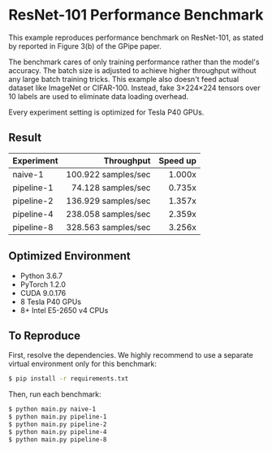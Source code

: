 # ResNet-101 Performance Benchmark

This example reproduces performance benchmark on ResNet-101, as stated by
reported in Figure 3(b) of the GPipe paper.

The benchmark cares of only training performance rather than the model's
accuracy. The batch size is adjusted to achieve higher throughput without any
large batch training tricks. This example also doesn't feed actual dataset like
ImageNet or CIFAR-100. Instead, fake 3×224×224 tensors over 10 labels are used
to eliminate data loading overhead.

Every experiment setting is optimized for Tesla P40 GPUs.

## Result

Experiment | Throughput          | Speed up
---------- | ------------------: | -------:
naive-1    | 100.922 samples/sec |   1.000x
pipeline-1 |  74.128 samples/sec |   0.735x
pipeline-2 | 136.929 samples/sec |   1.357x
pipeline-4 | 238.058 samples/sec |   2.359x
pipeline-8 | 328.563 samples/sec |   3.256x

## Optimized Environment

- Python 3.6.7
- PyTorch 1.2.0
- CUDA 9.0.176
- 8 Tesla P40 GPUs
- 8+ Intel E5-2650 v4 CPUs

## To Reproduce

First, resolve the dependencies. We highly recommend to use a separate virtual
environment only for this benchmark:

```sh
$ pip install -r requirements.txt
```

Then, run each benchmark:

```sh
$ python main.py naive-1
$ python main.py pipeline-1
$ python main.py pipeline-2
$ python main.py pipeline-4
$ python main.py pipeline-8
```
